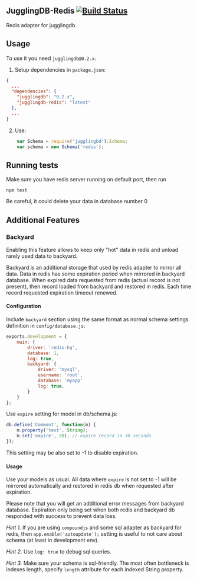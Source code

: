 ## JugglingDB-Redis [![Build Status](https://travis-ci.org/1602/jugglingdb-redis.png)](https://travis-ci.org/1602/jugglingdb-redis)

Redis adapter for jugglingdb.

## Usage

To use it you need `jugglingdb@0.2.x`.

1. Setup dependencies in `package.json`:

```json
{
  ...
  "dependencies": {
    "jugglingdb": "0.2.x",
    "jugglingdb-redis": "latest"
  },
  ...
}
```

2. Use:

```javascript
    var Schema = require('jugglingbd').Schema;
    var schema = new Schema('redis');
```

## Running tests

Make sure you have redis server running on default port, then run

    npm test

Be careful, it could delete your data in database number 0

## Additional Features

### Backyard

Enabling this feature allows to keep only "hot" data in redis and unload rarely used data to backyard.

Backyard is an additional storage that used by redis adapter to mirror all data.
Data in redis has some expiration period when mirrored in backyard database. When
expired data requested from redis (actual record is not present), then record loaded
from backyard and restored in redis. Each time record requested expiration timeout
renewed.

#### Configuration

Include `backyard` section using the same format as normal schema
settings definition in `config/database.js`:

```javascript
exports.development = {
    main: {
        driver: 'redis-hq',
        database: 1,
        log: true,
        backyard: {
            driver: 'mysql',
            username: 'root',
            database: 'myapp'
            log: true,
        }
    }
};
```

Use `expire` setting for model in db/schema.js:

```javascript
db.define('Comment', function(m) {
    m.property('text', String);
    m.set('expire', 30); // expire record in 30 seconds
});
```

This setting may be also set to -1 to disable expiration.

#### Usage

Use your models as usual. All data where `expire` is not set to -1 will be mirrored
automatically and restored in redis db when requested after expiration.

Please note that you will get an additional error messages from backyard database.
Expiration only being set when both redis and backyard db responded with success to
prevent data loss.

*Hint 1.* If you are using `compoundjs` and some sql adapter as backyard for redis,
then `app.enable('autoupdate');` setting is useful to not care about schema (at
least in development env).

*Hint 2.* Use `log: true` to debug sql queries.

*Hint 3.* Make sure your schema is sql-friendly. The most often bottleneck is indexes length, specify `length` attribute for each indexed String property.
